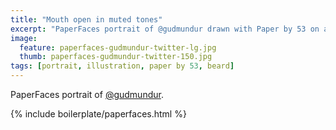 ```yaml
---
title: "Mouth open in muted tones"
excerpt: "PaperFaces portrait of @gudmundur drawn with Paper by 53 on an iPad."
image: 
  feature: paperfaces-gudmundur-twitter-lg.jpg
  thumb: paperfaces-gudmundur-twitter-150.jpg
tags: [portrait, illustration, paper by 53, beard]
---
```


PaperFaces portrait of [@gudmundur](http://twitter.com/gudmundur).

{% include boilerplate/paperfaces.html %}